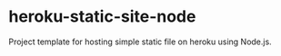 heroku-static-site-node
=======================

Project template for hosting simple static file on heroku using Node.js.
